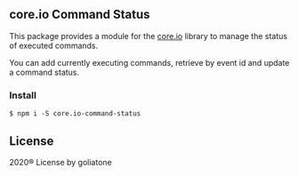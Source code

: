## core.io Command Status

This package provides a module for the [core.io][core.io] library to manage the status of executed commands.

You can add currently executing commands, retrieve by event id and update a command status.

[core.io]: https://npmjs.com/package/core.io

### Install

```
$ npm i -S core.io-command-status
```

## License
2020® License by goliatone
